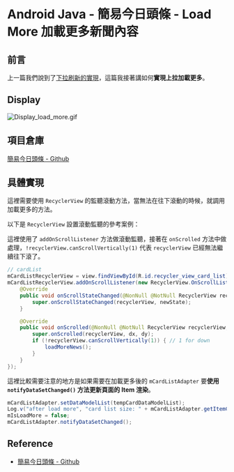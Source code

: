 # Android Java - 簡易今日頭條 - Load More 加載更多新聞內容


## 前言

上一篇我們說到了[下拉刷新的實現](https://huangno1.github.io/android_java_pull_to_refresh/)，這篇我接著講如何**實現上拉加載更多**。

## Display

![Display_load_more.gif](Display_load_more.gif "加載更多展示")

## 項目倉庫

[簡易今日頭條 - Github](https://github.com/HuangNO1/TouTiao_Simple_Android_App)

## 具體實現

這裡需要使用 `RecyclerView` 的監聽滾動方法，當無法在往下滾動的時候，就調用加載更多的方法。

以下是 `RecyclerView` 設置滾動監聽的參考案例：

這裡使用了 `addOnScrollListener` 方法做滾動監聽，接著在 `onScrolled` 方法中做處理，`!recyclerView.canScrollVertically(1)` 代表 `recyclerView` 已經無法繼續往下滾了。

```java
// cardList
mCardListRecyclerView = view.findViewById(R.id.recycler_view_card_list);
mCardListRecyclerView.addOnScrollListener(new RecyclerView.OnScrollListener() {
    @Override
    public void onScrollStateChanged(@NonNull @NotNull RecyclerView recyclerView, int newState) {
        super.onScrollStateChanged(recyclerView, newState);
    }

    @Override
    public void onScrolled(@NonNull @NotNull RecyclerView recyclerView, int dx, int dy) {
        super.onScrolled(recyclerView, dx, dy);
        if (!recyclerView.canScrollVertically(1)) { // 1 for down
            loadMoreNews();
        }
    }
});
```

這裡比較需要注意的地方是如果需要在加載更多後的 `mCardListAdapter` 要**使用 `notifyDataSetChanged()` 方法更新頁面的 Item 渲染**。

```java
mCardListAdapter.setDataModelList(tempCardDataModelList);
Log.v("after load more", "card list size: " + mCardListAdapter.getItemCount());
mIsLoadMore = false;
mCardListAdapter.notifyDataSetChanged();
```

## Reference

- [簡易今日頭條 - Github](https://github.com/HuangNO1/TouTiao_Simple_Android_App)

